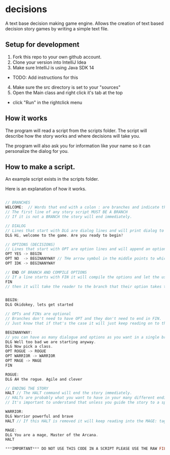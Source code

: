 # decisions
A text base decision making game engine.
Allows the creation of text based decision story games by writing a simple text file. 

## Setup for development
1. Fork this repo to your own github account.
2. Clone your version into IntelliJ Idea
3. Make sure IntelliJ is using Java SDK 14
  - TODO: Add instructions for this
4. Make sure the src directory is set to your "sources"
5. Open the Main class and right click it's tab at the top
  - click "Run" in the rightclick menu


## How it works
The program will read a script from the scripts folder.
The script will describe how the story works and where decisions will take you.

The program will also ask you for information like your name so it can personalize the dialog for you.


## How to make a script.

An example script exists in the scripts folder.

Here is an explanation of how it works. 

```C

// BRANCHES
WELCOME:  // Words that end with a colon : are branches and indicate the start of a story branch.
// The first line of any story script MUST BE A BRANCH
// If it is not a BRANCH the story will end immediately. 

// DIALOG
// Lines that start with DLG are dialog lines and will print dialog to the screen.
DLG Hi, welcome to the game. Are you ready to begin? 

// OPTIONS (DECISIONS)
// Lines that start with OPT are option lines and will append an option to be compiled and shown to the user.
OPT YES -> BEGIN   
OPT NO  -> BEGINANYWAY // THe arrow symbol in the middle points to which tag this option will take you to. 
OPT IDK -> BEGINANYWAY 

// END OF BRANCH AND COMPILE OPTIONS
// If a line starts with FIN it will compile the options and let the user choose one
FIN 
// then it will take the reader to the branch that their option takes them to.


BEGIN:
DLG Okidokey, lets get started 

// OPTs and FINs are optional
// Branches don't need to have OPT and they don't need to end in FIN.
// Just know that if that's the case it will just keep reading on to the next line. 

BEGINANYWAY:
// you can have as many dialogue and options as you want in a single branch. 
DLG Well too bad we are starting anyway.
DLG Now pick a class.
OPT ROGUE -> ROGUE
OPT WARRIOR -> WARRIOR
OPT MAGE -> MAGE
FIN

ROGUE:
DLG AH the rogue. Agile and clever

// ENDING THE STORY
HALT // The HALT command will end the story immediately. 
// HALTs are probably what you want to have in your many different endings to your story or if the user dies.
// It's important to understand that unless you guide the story to a specific branch it will just keep reading on.

WARRIOR:
DLG Warrior powerful and brave
HALT // If this HALT is removed it will keep reading into the MAGE: tag.

MAGE:
DLG You are a mage, Master of the Arcana.
HALT

***IMPORTANT*** DO NOT USE THIS CODE IN A SCRIPT PLEASE USE THE RAW FILE UNDER THE /scripts FOLDER. THIS CODE WILL BREAK
```
